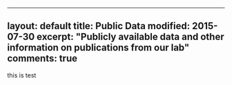  ---
 layout: default
 title: Public Data
 modified: 2015-07-30
 excerpt: "Publicly available data and other information on
 publications from our lab"
 comments: true
 ---

this is test
